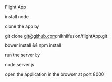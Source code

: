 Flight App

install node

clone the app by

git clone git@github.com:nikhilfusion/flightApp.git

bower install && npm install

run the server by 

node server.js

open the application in the browser at port 8000

